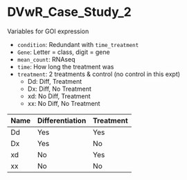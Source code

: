 # DVwR_Case_Study_2

Variables for GOI expression

- `condition`: Redundant with `time_treatment`
- `Gene`: Letter = class, digit = gene
- `mean_count`: RNAseq
- `time`: How long the treatment was
- `treatment`: 2 treatments & control (no control in this expt)
  - Dd:    Diff,    Treatment
  - Dx:    Diff, No Treatment
  - xd: No Diff,    Treatment
  - xx: No Diff, No Treatment 


| Name | Differentiation | Treatment |
|-|-|-|
| Dd | Yes | Yes |
| Dx | Yes | No | 
| xd | No | Yes |
| xx | No | No |
